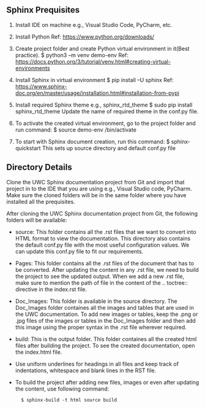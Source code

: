 
## Sphinx Prequisites
1. Install IDE on machine e.g., Visual Studio Code, PyCharm, etc.  

2. Install Python
   Ref:  https://www.python.org/downloads/

3. Create project folder and create Python virtual environment in it(Best practice).
   $ python3  –m venv demo-env
   Ref:  https://docs.python.org/3/tutorial/venv.html#creating-virtual-environments

4. Install Sphinx in virtual environment
   $ pip install –U sphinx
   Ref: https://www.sphinx-doc.org/en/master/usage/installation.html#installation-from-pypi

5. Install required Sphinx theme e.g., sphinx_rtd_theme
   $ sudo pip install sphinx_rtd_theme
   Update the name of required theme in the conf.py file.

6. To activate the created virtual environment, go to the project folder and run command:
   $ source demo-env /bin/activate 

7. To start with Sphinx document creation, run this command:
   $ sphinx-quickstart
   This sets up source directory and default conf.py file

## Directory Details

Clone the UWC Sphinx documentation project from Git and import that project in to the IDE that you are using e.g., Visual Studio code, PyCharm.
Make sure the cloned folders will be in the same folder where you have installed all the prequisites.

After cloning the UWC Sphinx documentation project from Git, the following folders will be available:
 
* source: This folder contains all the .rst files that we want to convert into HTML format to view the documentation.
  This directory also contains the default conf.py file with the most useful configuration values.
  We can update this conf.py file to fit our requirements.

* Pages: This folder contains all the .rst files of the document that has to be converted. 
  After updating the content in any .rst file, we need to build the project to see the updated output.
  When we add a new .rst file, make sure to mention the path of file in the content of the .. toctree:: directive in the index.rst file.

* Doc_Images: This folder is available in the source directory. The Doc_Images folder containes all the images and tables that are used
  in the UWC documentation. To add new images or tables, keep the .png or .jpg files of the images or tables in the Doc_Images folder and 
  then add this image using the proper syntax in the .rst file wherever required.

* build: This is the output folder. This folder containes all the created html files after building the project.
  To see the created documentation, open the index.html file.

* Use uniform underlines for headings in all files and keep track of indentations, whitespace and blank lines in the RST file.

* To build the project after adding new files, images or even after updating the content, use following command:
 
   ```
     $ sphinx-build -t html source build
   ```



